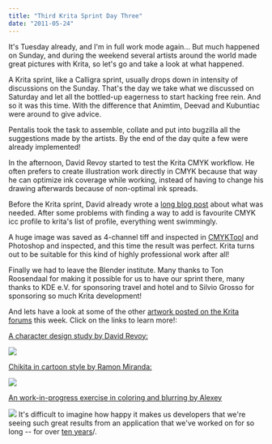 ```yaml
---
title: "Third Krita Sprint Day Three"
date: "2011-05-24"
---
```


It's Tuesday already, and I'm in full work mode again... But much happened on Sunday, and during the weekend several artists around the world made great pictures with Krita, so let's go and take a look at what happened.

A Krita sprint, like a Calligra sprint, usually drops down in intensity of discussions on the Sunday. That's the day we take what we discussed on Saturday and let all the bottled-up eagerness to start hacking free rein. And so it was this time. With the difference that Animtim, Deevad and Kubuntiac were around to give advice.

Pentalis took the task to assemble, collate and put into bugzilla all the suggestions made by the artists. By the end of the day quite a few were already implemented!

In the afternoon, David Revoy started to test the Krita CMYK workflow. He often prefers to create illustration work directly in CMYK because that way he can optimize ink coverage while working, instead of having to change his drawing afterwards because of non-optimal ink spreads.

Before the Krita sprint, David already wrote a [long blog post](http://www.davidrevoy.com/index.php?article77/color-management-soft-proofing-and-cmyk-with-floss) about what was needed. After some problems with finding a way to add is favourite CMYK icc profile to krita's list of profile, everything went swimmingly.

A huge image was saved as 4-channel tiff and inspected in [CMYKTool](http://www.blackfiveimaging.co.uk/index.php?article=02Software%2F05CMYKTool) and Photoshop and inspected, and this time the result was perfect. Krita turns out to be suitable for this kind of highly professional work after all!

Finally we had to leave the Blender institute. Many thanks to Ton Roosendaal for making it possible for us to have our sprint there, many thanks to KDE e.V. for sponsoring travel and hotel and to Silvio Grosso for sponsoring so much Krita development!

And lets have a look at some of the other [artwork posted on the Krita forums](http://forum.kde.org/viewforum.php?f=138) this week. Click on the links to learn more!:

[A character design study by David Revoy:](http://forum.kde.org/viewtopic.php?f=138&t=95194)

![](http://img810.imageshack.us/img810/6338/speedpaintingtestkritas.jpg)

[Chikita in cartoon style by Ramon Miranda:](http://forum.kde.org/viewtopic.php?f=138&t=95191)

![](http://i458.photobucket.com/albums/qq308/TheShock_album/Chikita_low3.jpg)

[An work-in-progress exercise in coloring and blurring by Alexey](http://forum.kde.org/viewtopic.php?f=138&t=95175)

![](http://img101.imageshack.us/img101/9471/mordalica30cr720.png) It's difficult to imagine how happy it makes us developers that we're seeing such great results from an application that we've worked on for so long -- for over [ten years](http://slangkamp.wordpress.com/2009/05/23/10-years-of-krita/)/.
